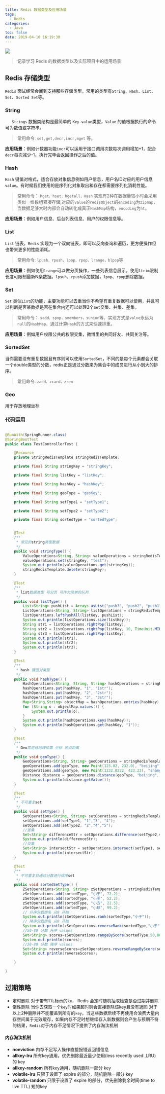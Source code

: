 ```yaml
---
title: Redis 数据类型及应用场景
tags:
  - Redis
categories:
  - Java
toc: false
date: 2019-04-10 16:19:30
---
```


![](/images/redis.jpg)

> 记录学习 Redis 的数据类型以及实际项目中的运用场景

## Redis 存储类型
`Redis` 面试经常会闻到支持那些存储类型，常用的类型有`String`、`Hash`、`List`、`Set`、`Sorted Set`等。

### String
`   Strings` 数据类结构是最简单的 `Key-value`类型，`Value` 的值根据执行的命令可为数值或字符串。
> 常用命令: `set,get,decr,incr,mget` 等。

__应用场景__：例如计数器功能`incr`可以运用于接口调用次数每次调用增加+1，配合`decr`每次减少-1，执行完毕会返回操作之后的值。


### Hash
`Hash` 键值对格式，适合存放对象信息例如用户信息，用户名ID对应的用户信息`value`。有时候我们使用的是序列化对象取出和存在都需要序列化消耗性能。
> 常用命令： `hget，hset，hgetall，Hash` 实现有2种在数据量较小时会采用类似一维数组紧凑存储,对应的`value`的`redisObject`的`encoding`为`zipmap`，当数据足够大时内部会自动转化成真正`HashMap`结构，`encoding`为`ht`。
  
__应用场景__：例如用户信息、后台列表信息、用户的权限信息等。

### List
`List` 链表，`Redis` 实现为一个双向链表，即可以反向查询和遍历，更方便操作但也带来更多的性能消耗。
> 常用命令: `lpush，rpush，lpop，rpop，lrange，blpop`等

__应用场景__：例如使用`lrange`可以做分页操作，一些列表信息展示，使用`ltrim`限制长度可限制最新N条数据。`lpsuh`、`rpush`添加数据，`lpop`、`rpop`删除数据。

### Set
`Set` 类似`List`的功能，主要功能可以去重当你不希望有重复数据可以使用，并且可以判断是否某数据是否在集合内还可以处理2个`Set`交集、并集、差集。
> 常用命令： `sadd，spop，smembers，sunion`等，实现方式是`value`永远为`null`的`HashMap`，通过计算`Hash`的方式来快速排重。

__应用场景__：例如用户权限公共的权限交集，微博里的共同好友、共同关注等。

### SortedSet
当你需要没有重复数据且有序则可以使用`SortedSet`，不同的是每个元素都会关联一个double类型的分数，redis正是通过分数来为集合中的成员进行从小到大的排序。
> 常用命令: `zadd，zcard，zrem`

### Geo
用于存放地理坐标


### 代码运用
``` java

@RunWith(SpringRunner.class)
@SpringBootTest
public class TestControllerTest {

    @Resource
    private StringRedisTemplate stringRedisTemplate;

    private final String stringKey = "stringKey";

    private final String listKey = "listKey";

    private final String hashKey = "hashKey";

    private final String geoType = "geoKey";

    private final String setType1 = "setType1";

    private final String setType2 = "setType2";

    private final String sortedType = "sortedType";


    @Test
    /**
     * 常见的string类型数据
     */
    public void stringType() {
        ValueOperations<String, String> valueOperations = stringRedisTemplate.opsForValue();
        valueOperations.set(stringKey, "test");
        System.out.println(valueOperations.get(stringKey));
        stringRedisTemplate.delete(stringKey);
    }

    @Test
    /**
     * list数据类型 可分页 可作为简单的队列
     */
    public void listType() {
        List<String> pushList = Arrays.asList("push3", "push2", "push1");
        ListOperations<String, String> listOperations = stringRedisTemplate.opsForList();
        listOperations.leftPushAll(listKey, pushList);
        System.out.println(listOperations.size(listKey));
        String str1 = listOperations.rightPop(listKey);
        String str2 = listOperations.rightPop(listKey, 10, TimeUnit.MILLISECONDS);
        String str3 = listOperations.rightPop(listKey);
        System.out.println(str1);
        System.out.println(str2);
        System.out.println(str3);
    }

    @Test
    /**
     * hash 键值对类型
     */
    public void hashType() {
        HashOperations<String, String, String> hashOperations = stringRedisTemplate.opsForHash();
        hashOperations.put(hashKey, "1", "1str");
        hashOperations.put(hashKey, "2", "2str");
        hashOperations.put(hashKey, "3", "3str");
        Map<String,String> objectMap = hashOperations.entries(hashKey);
        for (String o : objectMap.values()) {
            System.out.println(o);
        }
        System.out.println(hashOperations.keys(hashKey));
        System.out.println(hashOperations.get(hashKey, "1"));
    }

    @Test
    /**
     * Geo常用语地理位置 坐标 地点距离
     */
    public void geoType() {
        GeoOperations<String, String> geoOperations = stringRedisTemplate.opsForGeo();
        geoOperations.add(geoType, new Point(123.02, 232.0), "beijing");
        geoOperations.add(geoType, new Point(1232.0222, 423.23), "shanghai");
        Distance distance = geoOperations.distance(geoType, "beijing", "shanghai");
        System.out.println(distance.getValue());
    }

    @Test
    /**
     * 不可重复set
     */
    public void setType() {
        SetOperations<String, String> setOperations = stringRedisTemplate.opsForSet();
        setOperations.add(setType1, "1","3", "4");
        setOperations.add(setType2, "2","4","5");
        //差集
        Set<String> differenceStr = setOperations.difference(setType2,setType1);
        System.out.println(differenceStr);
        //交集
        Set<String> intersectStr = setOperations.intersect(setType1, setType2);
        System.out.println(intersectStr);
    }

    @Test
    /**
     * 不可重复且通过分数进行排序set
     */
    public void sortedSetType() {
        ZSetOperations<String, String> zSetOperations = stringRedisTemplate.opsForZSet();
        zSetOperations.add(sortedType, "小于", 72.2);
        zSetOperations.add(sortedType, "小明", 52.2);
        zSetOperations.add(sortedType, "小方", 22.5);
        zSetOperations.add(sortedType, "小球", 99.2);
        // 升序分数排名 从0 开始
        System.out.println(zSetOperations.rank(sortedType,"小于"));
        // 降序分数排名 从0 开始
        System.out.println(zSetOperations.reverseRank(sortedType,"小于"));
        //50-80 分数 升序 values
        Set<String> scores=zSetOperations.rangeByScore(sortedType,50,80);
        System.out.println(scores);
        //20-80 分数 降序 values
        Set<String> reverseScores=zSetOperations.reverseRangeByScore(sortedType,20,80);
        System.out.println(reverseScores);

    }

}
```

## 过期策略
- 定时删除 对于带有`TTL`标示的`ke`， Redis 会定时随机抽取检查是否过期并删除
- 惰性删除 当你去获取一个`key`时如果超时则会直接删除该key且没有返回
对于以上2种删除并不能覆盖到所有的`key`，当这些数据后续不再使用会浪费大量内存空间属于无效缓存，如果内存不足时想继续存入新数据则会产生与预期不符的结果，`Redis`对于内存不足情况下提供了内存淘汰机制

#### 内存淘汰机制
- __noeviction__ 内存不足写入操作直接报错返回错信息
- __allkey-lru__ 所有key通用，优先删除最近最少使用(less recently used ,LRU) 的 key
- __allkey-random__ 所有key通用，随机删除一部分 key
- __volatile-lru__ 只限于设置了 expire 的部分，随机删除一部分 key
- __volatile-random__ 只限于设置了 expire 的部分，优先删除剩余时间(time to live TTL) 短的key